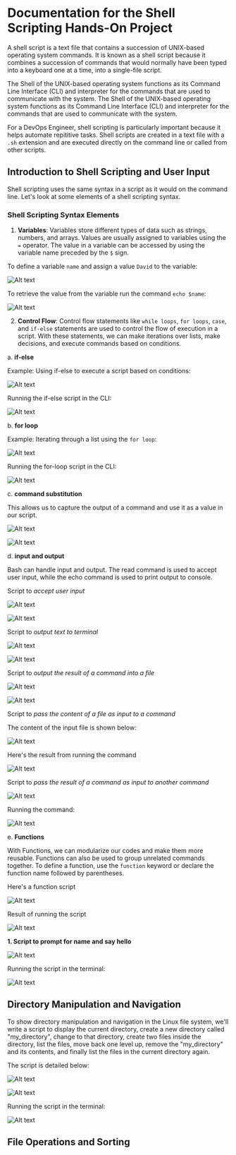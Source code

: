 
# Documentation for the Shell Scripting Hands-On Project

A shell script is a text file that contains a succession of UNIX-based operating system commands. It is known as a shell script because it combines a succession of commands that would normally have been typed into a keyboard one at a time, into a single-file script.

The Shell of the UNIX-based operating system functions as its Command Line Interface (CLI) and interpreter for the commands that are used to communicate with the system.
The Shell of the UNIX-based operating system functions as its Command Line Interface (CLI) and interpreter for the commands that are used to communicate with the system.

For a DevOps Engineer, shell scripting is particularly important because it helps automate repititive tasks. Shell scripts are created in a text file with a `.sh` extension and are executed directly on the command line or called from other scripts.

## Introduction to Shell Scripting and User Input

Shell scripting uses the same syntax in a script as it would on the command line. Let's look at some elements of a shell scripting syntax.

### Shell Scripting Syntax Elements

1. **Variables**: Variables store different types of data such as strings, numbers, and arrays. Values are usually assigned to variables using the `=` operator. The value in a variable can be accessed by using the variable name preceded by the `$` sign.

To define a variable `name` and assign a value `David` to the variable:

![Alt text](Images/assign_variable.png)

To retrieve the value from the variable run the command `echo $name`:

![Alt text](Images/retrieve_variable_value.png)

2. **Control Flow**: Control flow statements like `while loops`, `for loops`, `case`, and `if-else` statements are used to control the flow of execution in a script. With these statements, we can make iterations over lists, make decisions, and execute commands based on conditions.

a. **if-else**

Example: Using if-else to execute a script based on conditions:

![Alt text](Images/if-else_script.png)

Running the if-else script in the CLI:

![Alt text](Images/if-else_results.png)

b. **for loop**

Example: Iterating through a list using the `for loop`:

![Alt text](Images/for-loop_script.png)

Running the for-loop script in the CLI:

![Alt text](Images/for-loop_result.png)

c. **command substitution**

This allows us to capture the output of a command and use it as a value in our script. 

![Alt text](Images/command_substitution_script.png)

![Alt text](Images/command_substitution_result.png)

d. **input and output**

Bash can handle input and output. The read command is used to accept user input, while the echo command is used to print output to console.

Script to *accept user input*

![Alt text](Images/accept-input_script.png)

![Alt text](Images/accept-input_result.png)

Script to *output text to terminal*

![Alt text](Images/echo_script.png)

![Alt text](Images/echo_result.png)

Script to *output the result of a command into a file*

![Alt text](Images/output_tofile_script.png)

![Alt text](Images/output_tofile_result.png)

Script to *pass the content of a file as input to a command*

The content of the input file is shown below:

![Alt text](Images/file_input.png)

Here's the result from running the command

![Alt text](Images/file_input_result.png)

Script to *pass the result of a command as input to another command*

![Alt text](Images/pass_command_script.png)

Running the command:

![Alt text](Images/pass_command.png)

e. **Functions**

With Functions, we can modularize our codes and make them more reusable. Functions can also be used to group unrelated commands together. To define a function, use the `function` keyword or declare the function name followed by parentheses.

Here's a function script

![Alt text](Images/function_script.png)

Result of running the script

![Alt text](Images/function_result.png)

**1. Script to prompt for name and say hello**

![Alt text](Images/user-input_script.png)

Running the script in the terminal:

![Alt text](Images/user-input_result.png)

## Directory Manipulation and Navigation

To show directory manipulation and navigation in the Linux file system, we'll write a script to display the current directory, create a new directory called "my_directory", change to that directory, create two files inside the directory, list the files, move back one level up, remove the "my_directory" and its contents, and finally list the files in the current directory again.

The script is detailed below:

![Alt text](Images/directory_manipulation-script.png)

![Alt text](Images/directory_manipulation-script2.png)

Running the script in the terminal:

![Alt text](Images/directory_manipulation-result.png)

## File Operations and Sorting



















